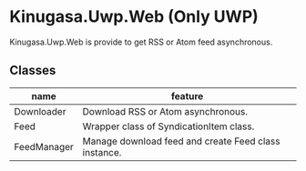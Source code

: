 # Kinugasa.Uwp.Web (Only UWP)

Kinugasa.Uwp.Web is provide to get RSS or Atom feed asynchronous.

## Classes

|name|feature|
|---|---|
|Downloader|Download RSS or Atom asynchronous.|
|Feed|Wrapper class of SyndicationItem class.|
|FeedManager|Manage download feed and create Feed class instance.|

